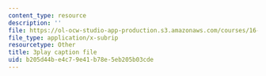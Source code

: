 ```yaml
---
content_type: resource
description: ''
file: https://ol-ocw-studio-app-production.s3.amazonaws.com/courses/16-687-private-pilot-ground-school-january-iap-2019/b205d44be4c79e41b78e5eb205b03cde_3sB64Au76h0.srt
file_type: application/x-subrip
resourcetype: Other
title: 3play caption file
uid: b205d44b-e4c7-9e41-b78e-5eb205b03cde
---
```

